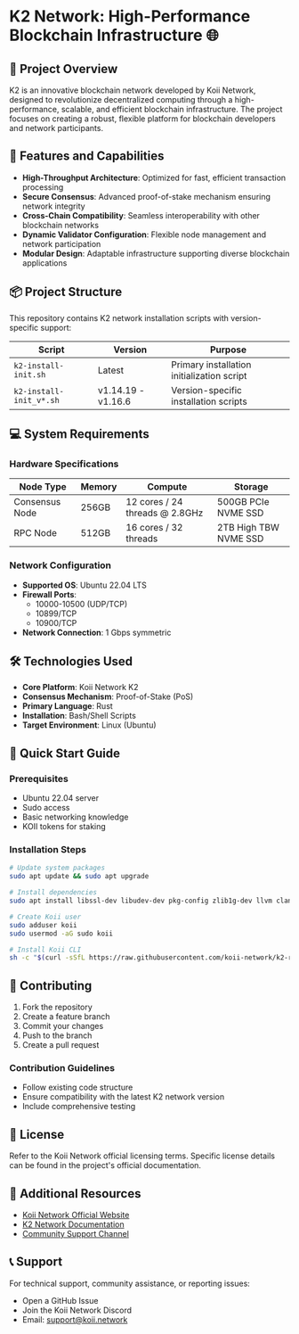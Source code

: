 # K2 Network: High-Performance Blockchain Infrastructure 🌐

## 🌟 Project Overview

K2 is an innovative blockchain network developed by Koii Network, designed to revolutionize decentralized computing through a high-performance, scalable, and efficient blockchain infrastructure. The project focuses on creating a robust, flexible platform for blockchain developers and network participants.

## 🚀 Features and Capabilities

- **High-Throughput Architecture**: Optimized for fast, efficient transaction processing
- **Secure Consensus**: Advanced proof-of-stake mechanism ensuring network integrity
- **Cross-Chain Compatibility**: Seamless interoperability with other blockchain networks
- **Dynamic Validator Configuration**: Flexible node management and network participation
- **Modular Design**: Adaptable infrastructure supporting diverse blockchain applications

## 📦 Project Structure

This repository contains K2 network installation scripts with version-specific support:

| Script | Version | Purpose |
|--------|---------|---------|
| `k2-install-init.sh` | Latest | Primary installation initialization script |
| `k2-install-init_v*.sh` | v1.14.19 - v1.16.6 | Version-specific installation scripts |

## 💻 System Requirements

### Hardware Specifications
| Node Type | Memory | Compute | Storage |
|-----------|--------|---------|---------|
| Consensus Node | 256GB | 12 cores / 24 threads @ 2.8GHz | 500GB PCIe NVME SSD |
| RPC Node | 512GB | 16 cores / 32 threads | 2TB High TBW NVME SSD |

### Network Configuration
- **Supported OS**: Ubuntu 22.04 LTS
- **Firewall Ports**: 
  - 10000-10500 (UDP/TCP)
  - 10899/TCP
  - 10900/TCP
- **Network Connection**: 1 Gbps symmetric

## 🛠️ Technologies Used

- **Core Platform**: Koii Network K2
- **Consensus Mechanism**: Proof-of-Stake (PoS)
- **Primary Language**: Rust
- **Installation**: Bash/Shell Scripts
- **Target Environment**: Linux (Ubuntu)

## 🚀 Quick Start Guide

### Prerequisites
- Ubuntu 22.04 server
- Sudo access
- Basic networking knowledge
- KOII tokens for staking

### Installation Steps
```bash
# Update system packages
sudo apt update && sudo apt upgrade

# Install dependencies
sudo apt install libssl-dev libudev-dev pkg-config zlib1g-dev llvm clang

# Create Koii user
sudo adduser koii
sudo usermod -aG sudo koii

# Install Koii CLI
sh -c "$(curl -sSfL https://raw.githubusercontent.com/koii-network/k2-release/master/k2-install-init_v1.16.6.sh)"
```

## 🤝 Contributing

1. Fork the repository
2. Create a feature branch
3. Commit your changes
4. Push to the branch
5. Create a pull request

### Contribution Guidelines
- Follow existing code structure
- Ensure compatibility with the latest K2 network version
- Include comprehensive testing

## 📜 License

Refer to the Koii Network official licensing terms. Specific license details can be found in the project's official documentation.

## 🔗 Additional Resources

- [Koii Network Official Website](https://koii.network)
- [K2 Network Documentation](https://docs.koii.network)
- [Community Support Channel](https://discord.gg/koii)

## 📞 Support

For technical support, community assistance, or reporting issues:
- Open a GitHub Issue
- Join the Koii Network Discord
- Email: support@koii.network